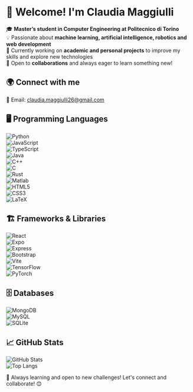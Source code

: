 # 🚀 Welcome! I'm Claudia Maggiulli

🎓 **Master’s student in Computer Engineering at Politecnico di Torino**  
💡 Passionate about **machine learning, artificial intelligence, robotics and web development**  
📘 Currently working on **academic and personal projects** to improve my skills and explore new technologies  
🤝 Open to **collaborations** and always eager to learn something new!  



## 🌍 Connect with me  
📧 Email: [claudia.maggiulli26@gmail.com](claudia.maggiulli26@gmail.com)  



## 🖥️ Programming Languages  

![Python](https://img.shields.io/badge/Python-3776AB?style=for-the-badge&logo=python&logoColor=white)  
![JavaScript](https://img.shields.io/badge/JavaScript-F7DF1E?style=for-the-badge&logo=javascript&logoColor=black)  
![TypeScript](https://img.shields.io/badge/TypeScript-3178C6?style=for-the-badge&logo=typescript&logoColor=white)  
![Java](https://img.shields.io/badge/Java-007396?style=for-the-badge&logo=java&logoColor=white)  
![C++](https://img.shields.io/badge/C++-00599C?style=for-the-badge&logo=cplusplus&logoColor=white)  
![C](https://img.shields.io/badge/C-00599C?style=for-the-badge&logo=c&logoColor=white)  
![Rust](https://img.shields.io/badge/Rust-000000?style=for-the-badge&logo=rust&logoColor=white)  
![Matlab](https://img.shields.io/badge/MATLAB-0076A8?style=for-the-badge&logo=mathworks&logoColor=white)  
![HTML5](https://img.shields.io/badge/HTML5-E34F26?style=for-the-badge&logo=html5&logoColor=white)  
![CSS3](https://img.shields.io/badge/CSS3-1572B6?style=for-the-badge&logo=css3&logoColor=white)  
![LaTeX](https://img.shields.io/badge/LaTeX-008080?style=for-the-badge&logo=latex&logoColor=white)  


## 🏗️ Frameworks & Libraries  

![React](https://img.shields.io/badge/React-61DAFB?style=for-the-badge&logo=react&logoColor=black)  
![Expo](https://img.shields.io/badge/Expo-000020?style=for-the-badge&logo=expo&logoColor=white)  
![Express](https://img.shields.io/badge/Express.js-404D59?style=for-the-badge)  
![Bootstrap](https://img.shields.io/badge/Bootstrap-7952B3?style=for-the-badge&logo=bootstrap&logoColor=white)  
![Vite](https://img.shields.io/badge/Vite-646CFF?style=for-the-badge&logo=vite&logoColor=white)  
![TensorFlow](https://img.shields.io/badge/TensorFlow-FF6F00?style=for-the-badge&logo=tensorflow&logoColor=white)  
![PyTorch](https://img.shields.io/badge/PyTorch-EE4C2C?style=for-the-badge&logo=pytorch&logoColor=white)  


## 🗄️ Databases  

![MongoDB](https://img.shields.io/badge/MongoDB-4EA94B?style=for-the-badge&logo=mongodb&logoColor=white)  
![MySQL](https://img.shields.io/badge/MySQL-4479A1?style=for-the-badge&logo=mysql&logoColor=white)  
![SQLite](https://img.shields.io/badge/SQLite-003B57?style=for-the-badge&logo=sqlite&logoColor=white)  



## 📈 GitHub Stats  

![GitHub Stats](https://github-readme-stats.vercel.app/api?username=Cloud2602show_icons=true&theme=radical)  
![Top Langs](https://github-readme-stats.vercel.app/api/top-langs/?username=Cloud2602&layout=compact&theme=radical)  



🚀 Always learning and open to new challenges! Let's connect and collaborate! 😊  
